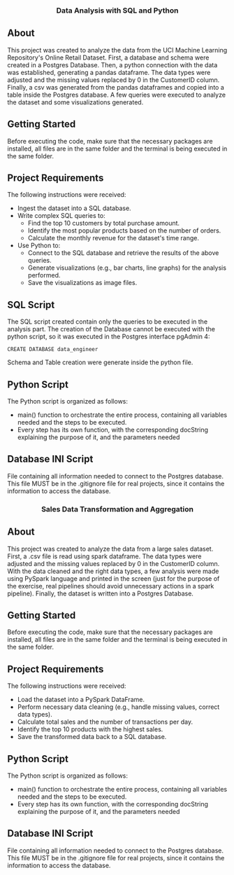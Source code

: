 <h3 align="center">Data Analysis with SQL and Python</h3>

##  About
This project was created to analyze the data from the UCI Machine Learning Repository's Online Retail Dataset. First, a database and schema were created in a Postgres Database. Then, a python connection with the data was established, generating a pandas dataframe. The data types were adjusted and the missing values replaced by 0 in the CustomerID column. Finally, a csv was generated from the pandas dataframes and copied into a table inside the Postgres database. A few queries were executed to analyze the dataset and some visualizations generated. 

## Getting Started
Before executing the code, make sure that the necessary packages are installed, all files are in the same folder and the terminal is being executed in the same folder.

## Project Requirements
The following instructions were received:
- Ingest the dataset into a SQL database.
- Write complex SQL queries to: 
  - Find the top 10 customers by total purchase amount. 
  - Identify the most popular products based on the number of orders. 
  - Calculate the monthly revenue for the dataset's time range. 
- Use Python to: 
  - Connect to the SQL database and retrieve the results of the above queries. 
  - Generate visualizations (e.g., bar charts, line graphs) for the analysis performed. 
  - Save the visualizations as image files.

## SQL Script
The SQL script created contain only the queries to be executed in the analysis part. 
The creation of the Database cannot be executed with the python script, so it was executed in the Postgres interface pgAdmin 4:
```
CREATE DATABASE data_engineer
```
Schema and Table creation were generate inside the python file.

## Python Script
The Python script is organized as follows:
- main() function to orchestrate the entire process, containing all variables needed and the steps to be executed.
- Every step has its own function, with the corresponding docString explaining the purpose of it, and the parameters needed

## Database INI Script
File containing all information needed to connect to the Postgres database. This file MUST be in the .gitignore file for real projects, since it contains the information to access the database.

<h3 align="center">Sales Data Transformation and Aggregation </h3>

##  About
This project was created to analyze the data from a large sales dataset. First, a .csv file is read using spark dataframe. The data types were adjusted and the missing values replaced by 0 in the CustomerID column. With the data cleaned and the right data types, a few analysis were made using PySpark language and printed in the screen (just for the purpose of the exercise, real pipelines should avoid unnecessary actions in a spark pipeline). Finally, the dataset is written into a Postgres Database. 

## Getting Started
Before executing the code, make sure that the necessary packages are installed, all files are in the same folder and the terminal is being executed in the same folder.

## Project Requirements
The following instructions were received:
- Load the dataset into a PySpark DataFrame. 
- Perform necessary data cleaning (e.g., handle missing values, correct data types). 
- Calculate total sales and the number of transactions per day. 
- Identify the top 10 products with the highest sales. 
- Save the transformed data back to a SQL database. 

## Python Script
The Python script is organized as follows:
- main() function to orchestrate the entire process, containing all variables needed and the steps to be executed.
- Every step has its own function, with the corresponding docString explaining the purpose of it, and the parameters needed

## Database INI Script
File containing all information needed to connect to the Postgres database. This file MUST be in the .gitignore file for real projects, since it contains the information to access the database.


